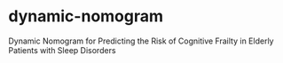 # dynamic-nomogram
Dynamic Nomogram for Predicting the Risk of Cognitive Frailty in Elderly Patients with Sleep Disorders
